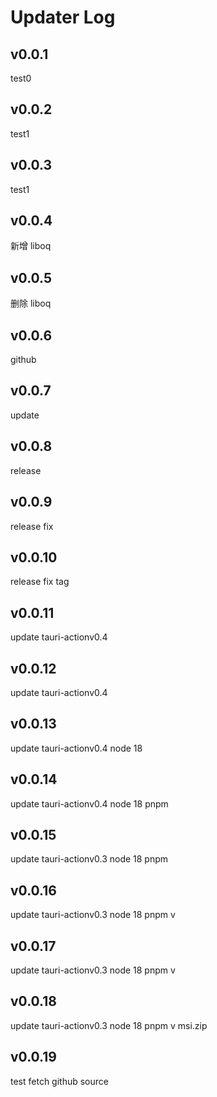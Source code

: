 # Updater Log

## v0.0.1

test0

## v0.0.2

test1

## v0.0.3

test1

## v0.0.4

新增 liboq

## v0.0.5

删除 liboq

## v0.0.6

github

## v0.0.7

update

## v0.0.8

release

## v0.0.9

release fix

## v0.0.10

release fix tag

## v0.0.11

update tauri-actionv0.4

## v0.0.12

update tauri-actionv0.4

## v0.0.13

update tauri-actionv0.4
node 18

## v0.0.14

update tauri-actionv0.4
node 18
pnpm

## v0.0.15

update tauri-actionv0.3
node 18
pnpm

## v0.0.16

update tauri-actionv0.3
node 18
pnpm
v

## v0.0.17

update tauri-actionv0.3
node 18
pnpm
v

## v0.0.18

update tauri-actionv0.3
node 18
pnpm
v
msi.zip

## v0.0.19

test fetch github source
